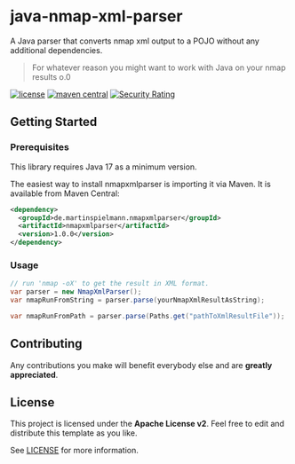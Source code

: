 # java-nmap-xml-parser
A Java parser that converts nmap xml output to a POJO without any additional dependencies.

> For whatever reason you might want to work with Java on your nmap results o.0

[![license](https://img.shields.io/github/license/martinspielmann/java-nmap-xml-parser)](LICENSE)
[![maven central](https://img.shields.io/maven-central/v/de.martinspielmann.nmapxmlparser/nmapxmlparser)](https://search.maven.org/artifact/de.martinspielmann.nmapxmlparser/nmapxmlparser)
[![Security Rating](https://sonarcloud.io/api/project_badges/measure?project=martinspielmann_java-nmap-xml-parser&metric=security_rating)](https://sonarcloud.io/summary/new_code?id=martinspielmann_java-nmap-xml-parser)

## Getting Started

### Prerequisites

This library requires Java 17 as a minimum version.

The easiest way to install nmapxmlparser is importing it via Maven. It is available from Maven Central:

```xml
<dependency>
  <groupId>de.martinspielmann.nmapxmlparser</groupId>
  <artifactId>nmapxmlparser</artifactId>
  <version>1.0.0</version>
</dependency>
```

### Usage
```java
// run 'nmap -oX' to get the result in XML format.
var parser = new NmapXmlParser();
var nmapRunFromString = parser.parse(yourNmapXmlResultAsString);

var nmapRunFromPath = parser.parse(Paths.get("pathToXmlResultFile"));

```

## Contributing

Any contributions you make will benefit everybody else and are **greatly appreciated**.



## License

This project is licensed under the **Apache License v2**. Feel free to edit and distribute this template as you like.

See [LICENSE](LICENSE) for more information.

